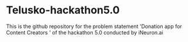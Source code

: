 # Telusko-hackathon5.0
This is the github repository for the problem statement 'Donation app for Content Creators ' of the hackathon 5.0 conducted by iNeuron.ai 
